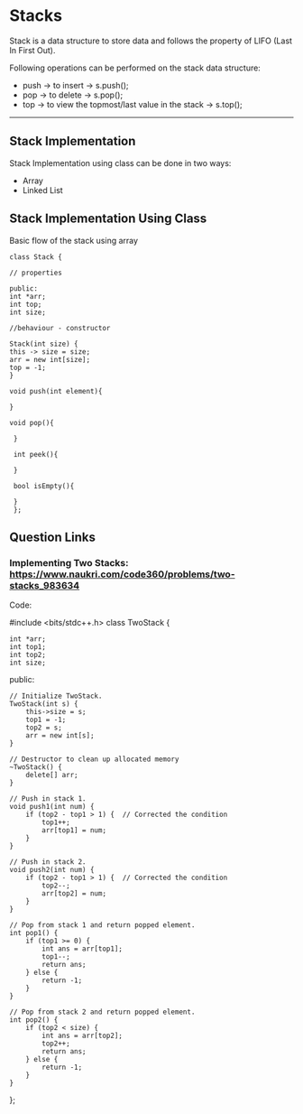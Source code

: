 # Stacks 
Stack is a data structure to store data and follows the property of LIFO (Last In First Out).

Following operations can be performed on the stack data structure:

-   push -> to insert -> s.push();
-   pop -> to delete -> s.pop();
-   top -> to view the topmost/last value in the stack -> s.top();

---

## Stack Implementation
Stack Implementation using class can be done in two ways:
- Array
- Linked List

## Stack Implementation Using Class

Basic flow of the stack using array

    class Stack {
     
    // properties
     
    public: 
    int *arr; 
    int top; 
    int size; 
    
    //behaviour - constructor
     
    Stack(int size) { 
    this -> size = size; 
    arr = new int[size]; 
    top = -1; 
    } 
    
    void push(int element){ 
    
    } 
    
    void pop(){
    
     } 
     
     int peek(){ 
     
     } 
     
     bool isEmpty(){ 
     
     } 
     };


## Question Links

### Implementing Two Stacks: https://www.naukri.com/code360/problems/two-stacks_983634

Code:

#include <bits/stdc++.h> 
class TwoStack {

    int *arr;
    int top1;
    int top2;
    int size;

public:

    // Initialize TwoStack.
    TwoStack(int s) {
        this->size = s;
        top1 = -1;
        top2 = s;
        arr = new int[s];
    }

    // Destructor to clean up allocated memory
    ~TwoStack() {
        delete[] arr;
    }
    
    // Push in stack 1.
    void push1(int num) {
        if (top2 - top1 > 1) {  // Corrected the condition
            top1++;
            arr[top1] = num;
        }
    }

    // Push in stack 2.
    void push2(int num) {
        if (top2 - top1 > 1) {  // Corrected the condition
            top2--;
            arr[top2] = num;
        }
    }
    
    // Pop from stack 1 and return popped element.
    int pop1() {
        if (top1 >= 0) {
            int ans = arr[top1];
            top1--;
            return ans;
        } else {
            return -1;
        }
    }

    // Pop from stack 2 and return popped element.
    int pop2() {
        if (top2 < size) {
            int ans = arr[top2];
            top2++;
            return ans;
        } else {
            return -1;
        }
    }
};






